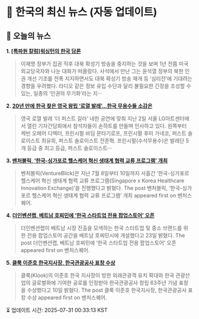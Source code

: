 # 📢 한국의 최신 뉴스 (자동 업데이트)

## 📰 오늘의 뉴스
**1. [[특파원 칼럼]워싱턴의 한국 담론](https://www.khan.co.kr/article/202507082053025)**
> 이재명 정부가 집권 직후 대북 확성기 방송을 중지하는 것을 보며 1년 전쯤 미국 외교당국자와 나눈 대화가 떠올랐다. 사석에서 만난 그는 윤석열 정부의 북한 인권 개선 기조를 전폭 지지하면서도 대북 확성기 방송 재개 등 ‘심리전’에 기대려는 경향을 우려했다. 라디오 같은 정보 유입 수단과 달리 불필요한 긴장을 조성할 수 있는, 일종의 ‘인권의 무기화’라는 지···

**2. [20년 만에 한국 찾은 영국 왕립 ‘로열 발레’…한국 무용수들 소감은](https://www.khan.co.kr/article/202507021433001)**
> 영국 로열 발레 ‘더 퍼스트 갈라’ 내한 공연에 맞춰 지난 2일 서울 LG아트센터에서 열린 기자간담회에서 참석자들이 손하트를 만들며 인사하고 있다. 왼쪽부터 케빈 오헤어 디렉터, 프린시펄 바딤 문타기로프, 프린시펄 후미 가네코, 퍼스트 솔로이스트 최유희, 퍼스트 솔로이스트 전준혁. 프린시펄(수석무용수)은 발레단 5개 등급 중 최고 등급, 퍼스트 솔로이스트···

**3. [벤처블릭, ‘한국-싱가포르 헬스케어 혁신 생태계 협력 교류 프로그램’ 개최](https://www.venturesquare.net/993404)**
> 벤처블릭(VentureBlick)은 지난 7월 8일부터 10일까지 사흘간 ‘한국-싱가포르 헬스케어 혁신 생태계 협력 교류 프로그램(Singapore x Korea Healthcare Innovation Exchange)’을 진행했다고 밝혔다.
The post 벤처블릭, ‘한국-싱가포르 헬스케어 혁신 생태계 협력 교류 프로그램’ 개최 appeared first on 벤처스퀘어.

**4. [더인벤션랩, 베트남 호찌민에 ‘한국 스타트업 전용 팝업스토어’ 오픈](https://www.venturesquare.net/995347)**
> 더인벤션랩이 베트남 시장 진출을 모색하는 한국 스타트업 및 중소 브랜드를 위한 전용 팝업스토어 공간을 베트남 호찌민시에 개설했다고 23일 밝혔다.
The post 더인벤션랩, 베트남 호찌민에 ‘한국 스타트업 전용 팝업스토어’ 오픈 appeared first on 벤처스퀘어.

**5. [클룩 이준호 한국지사장, 한국관광공사 표창 수상](https://www.venturesquare.net/992462)**
> 클룩(Klook)의 이준호 한국 지사장이 방한 외래관광객 유치 확대와 한국 관광산업의 글로벌화에 기여한 공로를 인정받아 한국관광공사 창립 63주년 기념 표창을 수상했다고 10일 밝혔다.
The post 클룩 이준호 한국지사장, 한국관광공사 표창 수상 appeared first on 벤처스퀘어.


⏳ 업데이트 시간: 2025-07-31 00:33:13 KST
